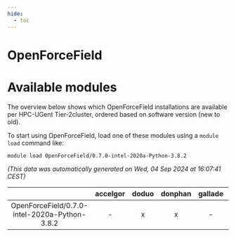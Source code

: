 ```yaml
---
hide:
  - toc
---
```


OpenForceField
==============

# Available modules


The overview below shows which OpenForceField installations are available per HPC-UGent Tier-2cluster, ordered based on software version (new to old).

To start using OpenForceField, load one of these modules using a `module load` command like:

```shell
module load OpenForceField/0.7.0-intel-2020a-Python-3.8.2
```

*(This data was automatically generated on Wed, 04 Sep 2024 at 16:07:41 CEST)*  

| |accelgor|doduo|donphan|gallade|joltik|shinx|skitty|
| :---: | :---: | :---: | :---: | :---: | :---: | :---: | :---: |
|OpenForceField/0.7.0-intel-2020a-Python-3.8.2|-|x|x|-|x|-|x|
